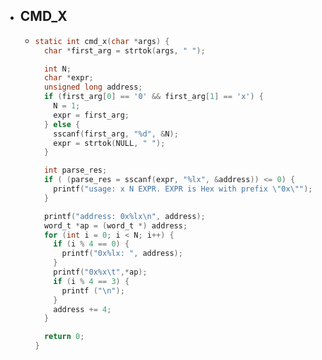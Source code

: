 - ## CMD_X
	- ```C
	  static int cmd_x(char *args) {
	    char *first_arg = strtok(args, " ");
	  
	    int N;
	    char *expr;
	    unsigned long address;
	    if (first_arg[0] == '0' && first_arg[1] == 'x') {
	      N = 1;
	      expr = first_arg;
	    } else {
	      sscanf(first_arg, "%d", &N);
	      expr = strtok(NULL, " ");
	    }
	  
	    int parse_res;
	    if ( (parse_res = sscanf(expr, "%lx", &address)) <= 0) {
	      printf("usage: x N EXPR. EXPR is Hex with prefix \"0x\"");
	    }
	  
	    printf("address: 0x%lx\n", address);
	    word_t *ap = (word_t *) address;
	    for (int i = 0; i < N; i++) {
	      if (i % 4 == 0) {
	        printf("0x%lx: ", address);
	      }
	      printf("0x%x\t",*ap);
	      if (i % 4 == 3) {
	        printf ("\n");
	      }
	      address += 4;
	    }
	  
	    return 0;
	  }
	  ```